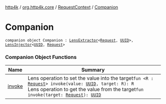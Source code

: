 [http4k](../../../index.md) / [org.http4k.core](../../index.md) / [RequestContext](../index.md) / [Companion](./index.md)

# Companion

`companion object Companion : `[`LensExtractor`](../../../org.http4k.lens/-lens-extractor/index.md)`<`[`Request`](../../-request/index.md)`, `[`UUID`](https://docs.oracle.com/javase/9/docs/api/java/util/UUID.html)`>, `[`LensInjector`](../../../org.http4k.lens/-lens-injector/index.md)`<`[`UUID`](https://docs.oracle.com/javase/9/docs/api/java/util/UUID.html)`, `[`Request`](../../-request/index.md)`>`

### Companion Object Functions

| Name | Summary |
|---|---|
| [invoke](invoke.md) | Lens operation to set the value into the target`fun <R : `[`Request`](../../-request/index.md)`> invoke(value: `[`UUID`](https://docs.oracle.com/javase/9/docs/api/java/util/UUID.html)`, target: R): R`<br>Lens operation to get the value from the target`fun invoke(target: `[`Request`](../../-request/index.md)`): `[`UUID`](https://docs.oracle.com/javase/9/docs/api/java/util/UUID.html) |
